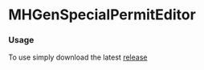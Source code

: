 # MHGenSpecialPermitEditor
### Usage
To use simply download the latest [release](https://github.com/ThatBenderGuy/MHGenSpecialPermitEditor/releases)
